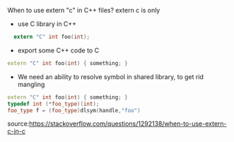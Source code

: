 When to use extern "c" in C++ files?
extern c is only

- use C library in C++
```c
  extern "C" int foo(int);
```
- export some C++ code to C
```cpp
extern "C" int foo(int) { something; }
```
- We need an ability to resolve symbol in shared library, to get rid mangling
```cpp
extern "C" int foo(int) { something; }
typedef int (*foo_type)(int);
foo_type f = (foo_type)dlsym(handle,"foo")
```

source:https://stackoverflow.com/questions/1292138/when-to-use-extern-c-in-c
